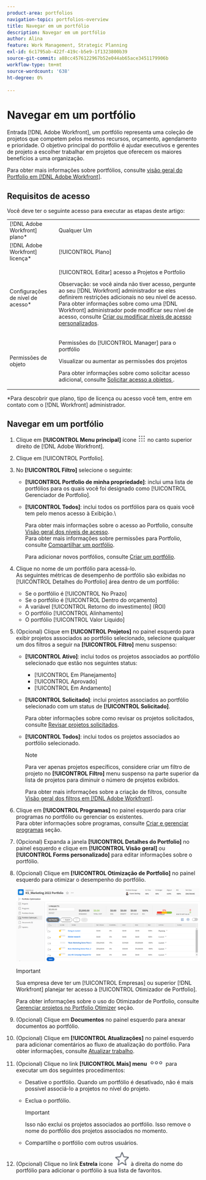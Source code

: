 ```yaml
---
product-area: portfolios
navigation-topic: portfolios-overview
title: Navegar em um portfólio
description: Navegar em um portfólio
author: Alina
feature: Work Management, Strategic Planning
exl-id: 6c1795ab-422f-419c-b5e9-1f1323800b39
source-git-commit: a88cc4576122967b52e044ab65ace3451179906b
workflow-type: tm+mt
source-wordcount: '638'
ht-degree: 0%

---
```


# Navegar em um portfólio

<!--
<p data-mc-conditions="QuicksilverOrClassic.Draft mode">(NOTE: This article will need to be further revised and maybe merged into Understanding Portfolios?! (other?!).)</p>
-->

Entrada [!DNL Adobe Workfront], um portfólio representa uma coleção de projetos que competem pelos mesmos recursos, orçamento, agendamento e prioridade. O objetivo principal do portfólio é ajudar executivos e gerentes de projeto a escolher trabalhar em projetos que oferecem os maiores benefícios a uma organização.

Para obter mais informações sobre portfólios, consulte [visão geral do Portfolio em [!DNL Adobe Workfront]](../../../manage-work/portfolios/portfolios-overview/portfolio-overview.md).

## Requisitos de acesso

Você deve ter o seguinte acesso para executar as etapas deste artigo:

<table style="table-layout:auto"> 
 <col> 
 <col> 
 <tbody> 
  <tr> 
   <td role="rowheader">[!DNL Adobe Workfront] plano*</td> 
   <td> <p>Qualquer Um </p> </td> 
  </tr> 
  <tr> 
   <td role="rowheader">[!DNL Adobe Workfront] licença*</td> 
   <td> <p>[!UICONTROL Plano] </p> </td> 
  </tr> 
  <tr> 
   <td role="rowheader">Configurações de nível de acesso*</td> 
   <td> <p>[!UICONTROL Editar] acesso a Projetos e Portfolio</p> <p>Observação: se você ainda não tiver acesso, pergunte ao seu [!DNL Workfront] administrador se eles definirem restrições adicionais no seu nível de acesso. Para obter informações sobre como uma [!DNL Workfront] administrador pode modificar seu nível de acesso, consulte <a href="../../../administration-and-setup/add-users/configure-and-grant-access/create-modify-access-levels.md" class="MCXref xref">Criar ou modificar níveis de acesso personalizados</a>.</p> </td> 
  </tr> 
  <tr> 
   <td role="rowheader">Permissões de objeto</td> 
   <td> <p>Permissões do [!UICONTROL Manager] para o portfólio</p> <p>Visualizar ou aumentar as permissões dos projetos</p> <p>Para obter informações sobre como solicitar acesso adicional, consulte <a href="../../../workfront-basics/grant-and-request-access-to-objects/request-access.md" class="MCXref xref">Solicitar acesso a objetos </a>.</p> </td> 
  </tr> 
 </tbody> 
</table>

&#42;Para descobrir que plano, tipo de licença ou acesso você tem, entre em contato com o [!DNL Workfront] administrador.

## Navegar em um portfólio

1. Clique em **[!UICONTROL Menu principal]** ícone ![](assets/main-menu-icon.png) no canto superior direito de [!DNL Adobe Workfront].

1. Clique em [!UICONTROL Portfolio].
1. No **[!UICONTROL Filtro]** selecione o seguinte:

   * **[!UICONTROL Portfolio de minha propriedade]**: inclui uma lista de portfólios para os quais você foi designado como [!UICONTROL Gerenciador de Portfolio].
   * **[!UICONTROL Todos]**: inclui todos os portfólios para os quais você tem pelo menos acesso à Exibição.\

     Para obter mais informações sobre o acesso ao Portfolio, consulte [Visão geral dos níveis de acesso](../../../administration-and-setup/add-users/access-levels-and-object-permissions/access-levels-overview.md).\
      Para obter mais informações sobre permissões para Portfolio, consulte  [Compartilhar um portfólio](../../../workfront-basics/grant-and-request-access-to-objects/share-a-portfolio..md).

     Para adicionar novos portfólios, consulte [Criar um portfólio](../../../manage-work/portfolios/create-and-manage-portfolios/create-portfolios.md).

1. Clique no nome de um portfólio para acessá-lo.\
   As seguintes métricas de desempenho de portfólio são exibidas no [!UICONTROL Detalhes do Portfolio] área dentro de um portfólio:

   * Se o portfólio é [!UICONTROL No Prazo]
   * Se o portfólio é [!UICONTROL Dentro do orçamento]
   * A variável [!UICONTROL Retorno do investimento] (ROI)
   * O portfólio [!UICONTROL Alinhamento]
   * O portfólio [!UICONTROL Valor Líquido]

1. (Opcional) Clique em **[!UICONTROL Projetos]** no painel esquerdo para exibir projetos associados ao portfólio selecionado, selecione qualquer um dos filtros a seguir na **[!UICONTROL Filtro]** menu suspenso:

   * **[!UICONTROL Ativo]**: inclui todos os projetos associados ao portfólio selecionado que estão nos seguintes status:

      * [!UICONTROL Em Planejamento]
      * [!UICONTROL Aprovado]
      * [!UICONTROL Em Andamento]
   * **[!UICONTROL Solicitado]**: inclui projetos associados ao portfólio selecionado com um status de **[!UICONTROL Solicitado]**.

     Para obter informações sobre como revisar os projetos solicitados, consulte [Revisar projetos solicitados](../../../manage-work/portfolios/create-and-manage-portfolios/review-requested-projects.md).

   * **[!UICONTROL Todos]**: inclui todos os projetos associados ao portfólio selecionado.

     >[!NOTE]
     >
     >Para ver apenas projetos específicos, considere criar um filtro de projeto no **[!UICONTROL Filtro]** menu suspenso na parte superior da lista de projetos para diminuir o número de projetos exibidos.

     Para obter mais informações sobre a criação de filtros, consulte [Visão geral dos filtros em [!DNL Adobe Workfront]](../../../reports-and-dashboards/reports/reporting-elements/filters-overview.md).


1. Clique em **[!UICONTROL Programas]** no painel esquerdo para criar programas no portfólio ou gerenciar os existentes.\
   Para obter informações sobre programas, consulte [Criar e gerenciar programas](../../../manage-work/portfolios/create-and-manage-programs/create-and-manage-programs.md) seção.

1. (Opcional) Expanda a janela **[!UICONTROL Detalhes do Portfolio]** no painel esquerdo e clique em **[!UICONTROL Visão geral]** ou **[!UICONTROL Forms personalizado]** para editar informações sobre o portfólio.

1. (Opcional) Clique em **[!UICONTROL Otimização de Portfolio]** no painel esquerdo para otimizar o desempenho do portfólio.

   ![](assets/portfolio-optimizer-with-projects-nwe-350x89.png)

   >[!IMPORTANT]
   >
   >Sua empresa deve ter um [!UICONTROL Empresas] ou superior [!DNL Workfront] planejar ter acesso à [!UICONTROL Otimizador de Portfolio].

   Para obter informações sobre o uso do Otimizador de Portfolio, consulte [Gerenciar projetos no Portfolio Otimizer](../../../manage-work/portfolios/portfolio-optimizer/manage-projects-in-portfolio-optimizer.md) seção.

1. (Opcional) Clique em **Documentos** no painel esquerdo para anexar documentos ao portfólio.
1. (Opcional) Clique em **[!UICONTROL Atualizações]** no painel esquerdo para adicionar comentários ao fluxo de atualização do portfólio. Para obter informações, consulte [Atualizar trabalho](../../../workfront-basics/updating-work-items-and-viewing-updates/update-work.md).
1. (Opcional) Clique no link **[!UICONTROL Mais] menu** ![](assets/qs-more-icon-on-an-object.png) para executar um dos seguintes procedimentos:

   * Desative o portfólio. Quando um portfólio é desativado, não é mais possível associá-lo a projetos no nível do projeto.
   * Exclua o portfólio.

     >[!IMPORTANT]
     >
     >Isso não exclui os projetos associados ao portfólio. Isso remove o nome do portfólio dos projetos associados no momento.

   * Compartilhe o portfólio com outros usuários.

1. (Opcional) Clique no link **Estrela** ícone ![](assets/qs-star-icon-favorites-39x38.png) à direita do nome do portfólio para adicionar o portfólio à sua lista de favoritos.
